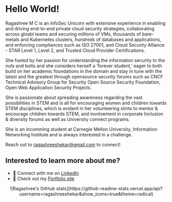 # Hello World! 

Ragashree M C is an InfoSec Unicorn with extensive experience in enabling and driving end-to-end private cloud security strategies, collaborating across gloabl teams and securing millions of VMs, thousands of bare-metals and Kubernetes clusters, hundreds of databases and applications, and enforcing compliances such as ISO 27001, and Cloud Security Alliance - STAR Level 1, Level 2, and Trusted Cloud Provider Certifications.

She fueled by her passion for understanding the information security to the nuts and bolts and she considers herself a ‘forever student,’ eager to both build on her academic foundations in the domain and stay in tune with the latest and the greatest through opensource security forums such as CNCF Technical Advisory Group for Security Open Source Security Foundation, Open Web Application Security Projects.

She is passionate about spreading awareness regarding the vast possibilities in STEM and is all for encouraging women and children towards STEM disciplines, which is evident in her volunteering stints to mentor & encourage children towards STEM, and involvement in corporate Inclusion & diversity forums as well as University connect programs.

She is an incomming student at Carnegie Mellon University, Information Networking Institute and is always interested in a challenge.

Reach out to ragashreeshekar@gmail.com to connect!

## Interested to learn more about me?

* 💬 Connect with me on [LinkedIn](http://linkedin.com/in/ragashree-m-c/)
* 🎯 Check out my [Portfolio site](https://ragashreeshekar.github.io)

<center>
  ![Ragashree's GitHub stats](https://github-readme-stats.vercel.app/api?username=ragashreeshekar&show_icons=true&theme=radical)
</center>
